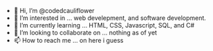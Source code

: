 - 👋 Hi, I’m @codedcauliflower
- 👀 I’m interested in ... web develepment, and software development.
- 🌱 I’m currently learning ... HTML, CSS, Javascript, SQL, and C#
- 💞️ I’m looking to collaborate on ... nothing as of yet
- 📫 How to reach me ... on here i guess

<!---
codedcauliflower/codedcauliflower is a ✨ special ✨ repository because its `README.md` (this file) appears on your GitHub profile.
You can click the Preview link to take a look at your changes.
--->

